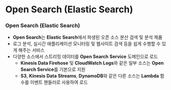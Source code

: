 # Open Search (Elastic Search)

### Open Search (Elastic Search)

- **Open Search**는 **Elastic Search**에서 파생된 오픈 소스 분산 검색 및 분석 제품
- 로그 분석, 실시간 애플리케이션 모니터링 및 웹사이트 검색 등을 쉽게 수행할 수 있게 해주는 서비스
- 다양한 소스에서 스트리밍 데이터를 **Open Search** **Service** 도메인으로 로드
    - **Kinesis Data Firehose** 및 **CloudWatch** **Logs**와 같은 일부 소스는 **Open Search Service**를 기본으로 지원
    - **S3**, **Kinesis** **Data** **Streams**, **DynamoDB**와 같은 다른 소스는 **Lambda** 함수를 이벤트 핸들러로 사용하여 로드
